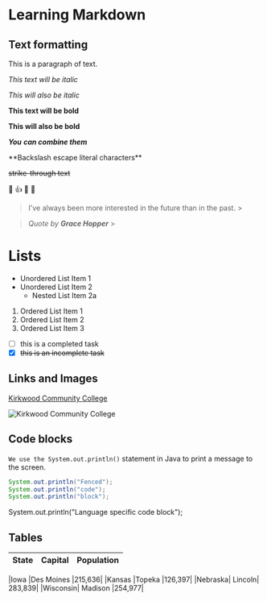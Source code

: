# Learning Markdown

## Text formatting

This is a paragraph of text.

*This text will be italic*

_This will also be italic_

**This text will be bold**

__This will also be bold__

***You*** **_can combine them_**

\*\*Backslash escape literal characters\*\*

~~strike-through text~~

:cowboy_hat_face: :thumbsup: :tada: :rocket:

> I've always been more interested in the future than in the past. >

> *Quote by **Grace Hopper*** >

# Lists

* Unordered List Item 1
* Unordered List Item 2
  * Nested List Item 2a

1. Ordered List Item 1
2. Ordered List Item 2
3. Ordered List Item 3

- [ ] this is a completed task
- [x] ~~this is an incomplete task~~

## Links and Images

[Kirkwood Community College](http://www.kirkwood.edu)

![Kirkwood Community College](https://www.kirkwood.edu/images/cehomepage/ceheader_kirkwood.png)

## Code blocks

`We use the System.out.println()` statement in Java to print a message to the screen.
``` java
System.out.println("Fenced");
System.out.println("code");
System.out.println("block");
```

System.out.println("Language specific code block");

## Tables


|State | Capital | Population |
|:------|:-------:|-----------:|

|Iowa   |Des Moines |215,636|
|Kansas |Topeka |126,397|
|Nebraska| Lincoln| 283,839|
|Wisconsin| Madison |254,977|